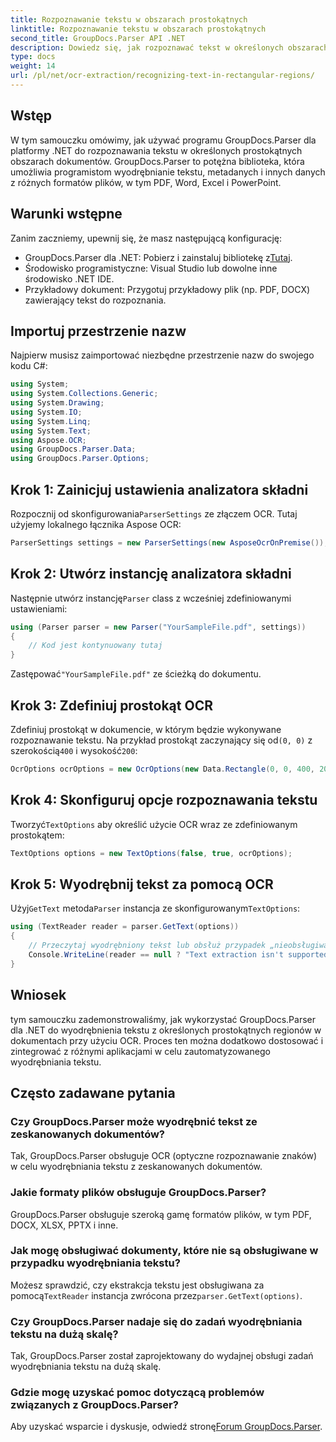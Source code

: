 ```yaml
---
title: Rozpoznawanie tekstu w obszarach prostokątnych
linktitle: Rozpoznawanie tekstu w obszarach prostokątnych
second_title: GroupDocs.Parser API .NET
description: Dowiedz się, jak rozpoznawać tekst w określonych obszarach dokumentów za pomocą GroupDocs.Parser dla .NET z funkcjami OCR.
type: docs
weight: 14
url: /pl/net/ocr-extraction/recognizing-text-in-rectangular-regions/
---
```

## Wstęp
W tym samouczku omówimy, jak używać programu GroupDocs.Parser dla platformy .NET do rozpoznawania tekstu w określonych prostokątnych obszarach dokumentów. GroupDocs.Parser to potężna biblioteka, która umożliwia programistom wyodrębnianie tekstu, metadanych i innych danych z różnych formatów plików, w tym PDF, Word, Excel i PowerPoint.
## Warunki wstępne
Zanim zaczniemy, upewnij się, że masz następującą konfigurację:
-  GroupDocs.Parser dla .NET: Pobierz i zainstaluj bibliotekę z[Tutaj](https://releases.groupdocs.com/parser/net/).
- Środowisko programistyczne: Visual Studio lub dowolne inne środowisko .NET IDE.
- Przykładowy dokument: Przygotuj przykładowy plik (np. PDF, DOCX) zawierający tekst do rozpoznania.

## Importuj przestrzenie nazw
Najpierw musisz zaimportować niezbędne przestrzenie nazw do swojego kodu C#:
```csharp
using System;
using System.Collections.Generic;
using System.Drawing;
using System.IO;
using System.Linq;
using System.Text;
using Aspose.OCR;
using GroupDocs.Parser.Data;
using GroupDocs.Parser.Options;
```
## Krok 1: Zainicjuj ustawienia analizatora składni
 Rozpocznij od skonfigurowania`ParserSettings` ze złączem OCR. Tutaj użyjemy lokalnego łącznika Aspose OCR:
```csharp
ParserSettings settings = new ParserSettings(new AsposeOcrOnPremise());
```
## Krok 2: Utwórz instancję analizatora składni
 Następnie utwórz instancję`Parser` class z wcześniej zdefiniowanymi ustawieniami:
```csharp
using (Parser parser = new Parser("YourSampleFile.pdf", settings))
{
    // Kod jest kontynuowany tutaj
}
```
 Zastępować`"YourSampleFile.pdf"` ze ścieżką do dokumentu.
## Krok 3: Zdefiniuj prostokąt OCR
 Zdefiniuj prostokąt w dokumencie, w którym będzie wykonywane rozpoznawanie tekstu. Na przykład prostokąt zaczynający się od`(0, 0)` z szerokością`400` i wysokość`200`:
```csharp
OcrOptions ocrOptions = new OcrOptions(new Data.Rectangle(0, 0, 400, 200));
```
## Krok 4: Skonfiguruj opcje rozpoznawania tekstu
 Tworzyć`TextOptions` aby określić użycie OCR wraz ze zdefiniowanym prostokątem:
```csharp
TextOptions options = new TextOptions(false, true, ocrOptions);
```
## Krok 5: Wyodrębnij tekst za pomocą OCR
 Użyj`GetText` metoda`Parser` instancja ze skonfigurowanym`TextOptions`:
```csharp
using (TextReader reader = parser.GetText(options))
{
    // Przeczytaj wyodrębniony tekst lub obsłuż przypadek „nieobsługiwany”.
    Console.WriteLine(reader == null ? "Text extraction isn't supported" : reader.ReadToEnd());
}
```

## Wniosek
tym samouczku zademonstrowaliśmy, jak wykorzystać GroupDocs.Parser dla .NET do wyodrębnienia tekstu z określonych prostokątnych regionów w dokumentach przy użyciu OCR. Proces ten można dodatkowo dostosować i zintegrować z różnymi aplikacjami w celu zautomatyzowanego wyodrębniania tekstu.

## Często zadawane pytania
### Czy GroupDocs.Parser może wyodrębnić tekst ze zeskanowanych dokumentów?
Tak, GroupDocs.Parser obsługuje OCR (optyczne rozpoznawanie znaków) w celu wyodrębniania tekstu z zeskanowanych dokumentów.
### Jakie formaty plików obsługuje GroupDocs.Parser?
GroupDocs.Parser obsługuje szeroką gamę formatów plików, w tym PDF, DOCX, XLSX, PPTX i inne.
### Jak mogę obsługiwać dokumenty, które nie są obsługiwane w przypadku wyodrębniania tekstu?
 Możesz sprawdzić, czy ekstrakcja tekstu jest obsługiwana za pomocą`TextReader` instancja zwrócona przez`parser.GetText(options)`.
### Czy GroupDocs.Parser nadaje się do zadań wyodrębniania tekstu na dużą skalę?
Tak, GroupDocs.Parser został zaprojektowany do wydajnej obsługi zadań wyodrębniania tekstu na dużą skalę.
### Gdzie mogę uzyskać pomoc dotyczącą problemów związanych z GroupDocs.Parser?
 Aby uzyskać wsparcie i dyskusje, odwiedź stronę[Forum GroupDocs.Parser](https://forum.groupdocs.com/c/parser/17).